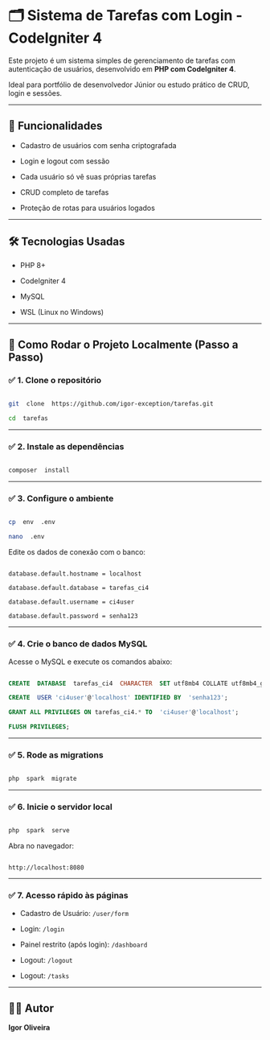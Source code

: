 
  

# 🗂️ Sistema de Tarefas com Login - CodeIgniter 4

  

Este projeto é um sistema simples de gerenciamento de tarefas com autenticação de usuários, desenvolvido em **PHP com CodeIgniter 4**.

Ideal para portfólio de desenvolvedor Júnior ou estudo prático de CRUD, login e sessões.

  

---

  

## 🚀 Funcionalidades

  

- Cadastro de usuários com senha criptografada

- Login e logout com sessão

- Cada usuário só vê suas próprias tarefas

- CRUD completo de tarefas

- Proteção de rotas para usuários logados

  

---

  

## 🛠️ Tecnologias Usadas

  

- PHP 8+

- CodeIgniter 4

- MySQL

- WSL (Linux no Windows)

  

---

  

## 🧭 Como Rodar o Projeto Localmente (Passo a Passo)

  

### ✅ 1. Clone o repositório

  

```bash

git  clone  https://github.com/igor-exception/tarefas.git

cd  tarefas

```

  

---

  

### ✅ 2. Instale as dependências

  

```bash

composer  install

```

  

---

  

### ✅ 3. Configure o ambiente

  

```bash

cp  env  .env

nano  .env

```

  

Edite os dados de conexão com o banco:

  

```dotenv

database.default.hostname = localhost

database.default.database = tarefas_ci4

database.default.username = ci4user

database.default.password = senha123

```

  

---

  

### ✅ 4. Crie o banco de dados MySQL

  

Acesse o MySQL e execute os comandos abaixo:

  

```sql

CREATE  DATABASE  tarefas_ci4  CHARACTER  SET utf8mb4 COLLATE utf8mb4_general_ci;

CREATE  USER 'ci4user'@'localhost' IDENTIFIED BY  'senha123';

GRANT ALL PRIVILEGES ON tarefas_ci4.* TO  'ci4user'@'localhost';

FLUSH PRIVILEGES;

```

  

---

  

### ✅ 5. Rode as migrations

  

```bash

php  spark  migrate

```

  

---

  

### ✅ 6. Inicie o servidor local

  

```bash

php  spark  serve

```

  

Abra no navegador:

  

```

http://localhost:8080

```

  

---

  

### ✅ 7. Acesso rápido às páginas

- Cadastro de Usuário: `/user/form`

- Login: `/login`

- Painel restrito (após login): `/dashboard`

- Logout: `/logout`

- Logout: `/tasks`
  

---

  

## 👨‍💻 Autor

  

**Igor Oliveira**


